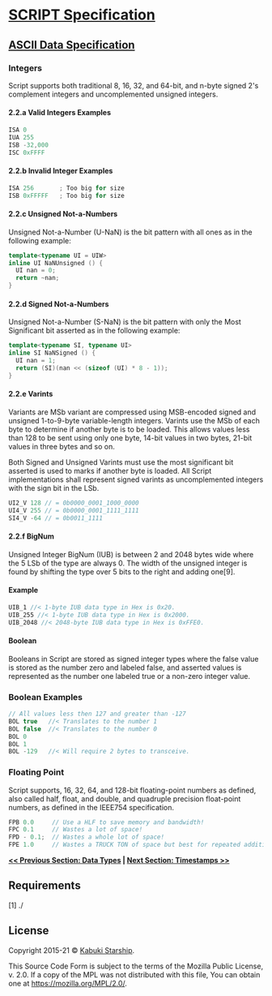 # [SCRIPT Specification](../)

## [ASCII Data Specification](./)

### Integers

Script supports both traditional 8, 16, 32, and 64-bit, and n-byte signed 2's complement integers and uncomplemented unsigned integers.

#### 2.2.a Valid Integers Examples

```C++
ISA 0
IUA 255
ISB -32,000
ISC 0xFFFF
```

#### 2.2.b Invalid Integer Examples

```C++
ISA 256       ; Too big for size
ISB 0xFFFFF   ; Too big for size
```

#### 2.2.c Unsigned Not-a-Numbers

Unsigned Not-a-Number (U-NaN) is the bit pattern with all ones as in the following example:

```C++
template<typename UI = UIW>
inline UI NaNUnsigned () {
  UI nan = 0;
  return ~nan;
}
```

#### 2.2.d Signed Not-a-Numbers

Unsigned Not-a-Number (S-NaN) is the bit pattern with only the Most Significant bit asserted as in the following example:

```C++
template<typename SI, typename UI>
inline SI NaNSigned () {
  UI nan = 1;
  return (SI)(nan << (sizeof (UI) * 8 - 1));
}
```

#### 2.2.e Varints

Variants are MSb variant are compressed using MSB-encoded signed and unsigned 1-to-9-byte variable-length integers. Varints use the MSb of each byte to determine if another byte is to be loaded. This allows values less than 128 to be sent using only one byte, 14-bit values in two bytes, 21-bit values in three bytes and so on.  

Both Signed and Unsigned Varints must use the most significant bit asserted is used to marks if another byte is loaded. All Script implementations shall represent signed varints as uncomplemented integers with the sign bit in the LSb.

```C++
UI2_V 128 // = 0b0000_0001_1000_0000
UI4_V 255 // = 0b0000_0001_1111_1111
SI4_V -64 // = 0b0011_1111
```

#### 2.2.f BigNum

Unsigned Integer BigNum (IUB) is between 2 and 2048 bytes wide where the 5 LSb of the type are always 0. The width of the unsigned integer is found by shifting the type over 5 bits to the right and adding one[9].

#### Example

```C++
UIB_1 //< 1-byte IUB data type in Hex is 0x20.
UIB_255 //< 1-byte IUB data type in Hex is 0x2000.
UIB_2048 //< 2048-byte IUB data type in Hex is 0xFFE0.
```

#### Boolean

Booleans in Script are stored as signed integer types where the false value is stored as the number zero and labeled false, and asserted values is represented as the number one labeled true or a non-zero integer value.

### Boolean Examples

```C++
// All values less then 127 and greater than -127
BOL true   //< Translates to the number 1
BOL false  //< Translates to the number 0
BOL 0
BOL 1
BOL -129   //< Will require 2 bytes to transceive.
```

### Floating Point

Script supports, 16, 32, 64, and 128-bit floating-point numbers as defined, also called half, float, and double, and quadruple precision float-point numbers, as defined in the IEEE754 specification.

```C++
FPB 0.0     // Use a HLF to save memory and bandwidth!
FPC 0.1     // Wastes a lot of space!
FPD - 0.1;  // Wastes a whole lot of space!
FPE 1.0     // Wastes a TRUCK TON of space but best for repeated addition.
```

**[<< Previous Section: Data Types](DataTypes) | [Next Section: Timestamps >>](Timestamps)**

## Requirements

[1] ./

## License

Copyright 2015-21 © [Kabuki Starship](https://kabukistarship.com).

This Source Code Form is subject to the terms of the Mozilla Public License, v. 2.0. If a copy of the MPL was not distributed with this file, You can obtain one at <https://mozilla.org/MPL/2.0/>.
